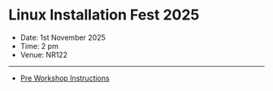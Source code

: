 # Linux Installation Fest 2025

- Date: 1st November 2025
- Time: 2 pm
- Venue: NR122

--------

- [Pre Workshop Instructions](instructions.md)
